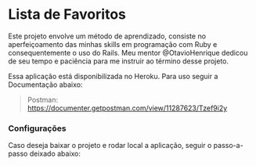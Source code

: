 # Lista de Favoritos

Este projeto envolve um método de aprendizado, consiste no aperfeiçoamento das minhas skills em programação com Ruby e consequentemente o uso do Rails. Meu mentor @OtavioHenrique dedicou de seu tempo e paciência para me instruir ao término desse projeto.

Essa aplicação está disponibilizada no Heroku. Para uso seguir a Documentação abaixo:
> Postman: https://documenter.getpostman.com/view/11287623/Tzef9i2y

### Configurações

Caso deseja baixar o projeto e rodar local a aplicação, seguir o passo-a-passo deixado abaixo:


